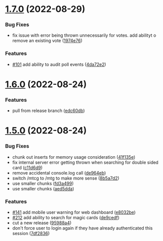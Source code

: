 # [1.7.0](https://github.com/ryanpag3/rosco/compare/v1.6.0...v1.7.0) (2022-08-29)


### Bug Fixes

* fix issue with error being thrown unnecessarily for votes. add abilityt o remove an existing vote ([1974e76](https://github.com/ryanpag3/rosco/commit/1974e76383230128a8259402ddc40d23f0082ee3))


### Features

* [#101](https://github.com/ryanpag3/rosco/issues/101) add ability to audit poll events ([4da72e2](https://github.com/ryanpag3/rosco/commit/4da72e2ed510089e0bf7769db2a8680d996b14b7))

# [1.6.0](https://github.com/ryanpag3/rosco/compare/v1.5.0...v1.6.0) (2022-08-24)


### Features

* pull from release branch ([edc60db](https://github.com/ryanpag3/rosco/commit/edc60db5ac2cae5f770f3dc5eded646e49480e32))

# [1.5.0](https://github.com/ryanpag3/rosco/compare/v1.4.0...v1.5.0) (2022-08-24)


### Bug Fixes

* chunk out inserts for memory usage consideration ([41f135e](https://github.com/ryanpag3/rosco/commit/41f135e2d07f42b19e06a74b31090a2545f9bf7e))
* fix internal server error getting thrown when searching for double sided card ([c11d6d9](https://github.com/ryanpag3/rosco/commit/c11d6d9ce6d2aad14ba19b427f11a49dd1110e71))
* remove accidental console.log call ([de964eb](https://github.com/ryanpag3/rosco/commit/de964eb124442eb669ae4932928bca174f123b76))
* switch /mtcg to /mtg to make more sense ([8b5a7d2](https://github.com/ryanpag3/rosco/commit/8b5a7d2c3c20fbbc51b62ec017e1ca1072a53170))
* use smaller chunks ([fd3a499](https://github.com/ryanpag3/rosco/commit/fd3a4996b016a8c20e49f6a5c805c96c0afbe63c))
* use smaller chunks ([aed5dda](https://github.com/ryanpag3/rosco/commit/aed5dda88eec6803a6f24cb570b084bffd67537d))


### Features

* [#141](https://github.com/ryanpag3/rosco/issues/141) add mobile user warning for web dashboard ([e8032be](https://github.com/ryanpag3/rosco/commit/e8032be2b01c195c28d7ee176ccc3efe6eb25d1a))
* [#212](https://github.com/ryanpag3/rosco/issues/212) add ability to search for magic cards ([de9cedf](https://github.com/ryanpag3/rosco/commit/de9cedf18a97c65dabae93f286e926e2cf1ea1b4))
* cut a new release ([95988a4](https://github.com/ryanpag3/rosco/commit/95988a4458d7c7c878dceef940f729a2a1f5597f))
* don't force user to login again if they have already authenticated this session ([7df2836](https://github.com/ryanpag3/rosco/commit/7df28364915d51210913054f834ba70fa32cee2f))
